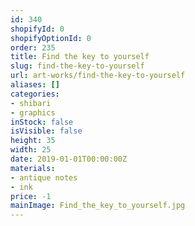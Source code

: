 ```yaml
---
id: 340
shopifyId: 0
shopifyOptionId: 0
order: 235
title: Find the key to yourself
slug: find-the-key-to-yourself
url: art-works/find-the-key-to-yourself
aliases: []
categories:
- shibari
- graphics
inStock: false
isVisible: false
height: 35
width: 25
date: 2019-01-01T00:00:00Z
materials:
- antique notes
- ink
price: -1
mainImage: Find_the_key_to_yourself.jpg
---
```

